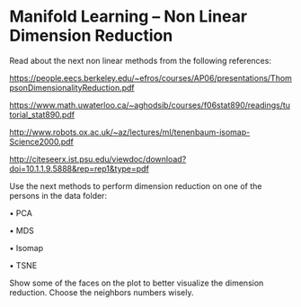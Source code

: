 # Manifold Learning – Non Linear Dimension Reduction

Read about the next non linear methods from the following references:

https://people.eecs.berkeley.edu/~efros/courses/AP06/presentations/ThompsonDimensionalityReduction.pdf 

https://www.math.uwaterloo.ca/~aghodsib/courses/f06stat890/readings/tutorial_stat890.pdf 

http://www.robots.ox.ac.uk/~az/lectures/ml/tenenbaum-isomap-Science2000.pdf 

http://citeseerx.ist.psu.edu/viewdoc/download?doi=10.1.1.9.5888&rep=rep1&type=pdf 

Use the next methods to perform dimension reduction on one of the persons in the data folder:

•	PCA

•	MDS

•	Isomap

•	TSNE

Show some of the faces on the plot to better visualize the dimension reduction. Choose the neighbors numbers wisely. 


